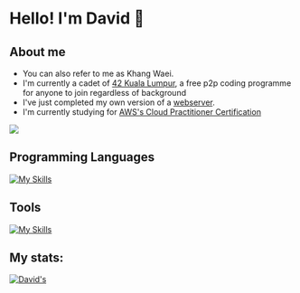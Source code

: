 # Hello! I'm David 👋

## About me
- You can also refer to me as Khang Waei.
- I'm currently a cadet of [42 Kuala Lumpur](https://42kl.edu.my/), a free p2p coding programme for anyone to join regardless of background
- I've just completed my own version of a [webserver](https://github.com/davidwkw/42_webserv).
- I'm currently studying for [AWS's Cloud Practitioner Certification](https://aws.amazon.com/certification/certified-cloud-practitioner/)

![](https://komarev.com/ghpvc/?username=davidwkw&color=orange&style=for-the-badge)

## Programming Languages
[![My Skills](https://skillicons.dev/icons?i=c,cpp,js,html,css,py,bash)](https://skillicons.dev)

## Tools
[![My Skills](https://skillicons.dev/icons?i=vscode,git,github,postman,postgres,bash,vim,linux,docker)](https://skillicons.dev)

## My stats:
[![David's](https://github-readme-stats.vercel.app/api?username=davidwkw)](https://github.com/anuraghazra/github-readme-stats)

